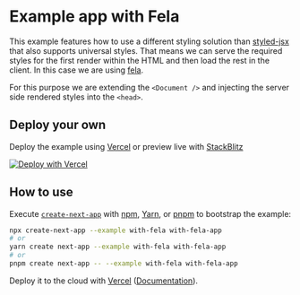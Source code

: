 # Example app with Fela

This example features how to use a different styling solution than [styled-jsx](https://github.com/vercel/styled-jsx) that also supports universal styles. That means we can serve the required styles for the first render within the HTML and then load the rest in the client. In this case we are using [fela](https://github.com/rofrischmann/fela).

For this purpose we are extending the `<Document />` and injecting the server side rendered styles into the `<head>`.

## Deploy your own

Deploy the example using [Vercel](https://vercel.com?utm_source=github&utm_medium=readme&utm_campaign=next-example) or preview live with [StackBlitz](https://stackblitz.com/github/vercel/next.js/tree/canary/examples/with-fela)

[![Deploy with Vercel](https://vercel.com/button)](https://vercel.com/new/git/external?repository-url=https://github.com/vercel/next.js/tree/canary/examples/with-fela&project-name=with-fela&repository-name=with-fela)

## How to use

Execute [`create-next-app`](https://github.com/vercel/next.js/tree/canary/packages/create-next-app) with [npm](https://docs.npmjs.com/cli/init), [Yarn](https://yarnpkg.com/lang/en/docs/cli/create/), or [pnpm](https://pnpm.io) to bootstrap the example:

```bash
npx create-next-app --example with-fela with-fela-app
# or
yarn create next-app --example with-fela with-fela-app
# or
pnpm create next-app -- --example with-fela with-fela-app
```

Deploy it to the cloud with [Vercel](https://vercel.com/new?utm_source=github&utm_medium=readme&utm_campaign=next-example) ([Documentation](https://nextjs.org/docs/deployment)).
